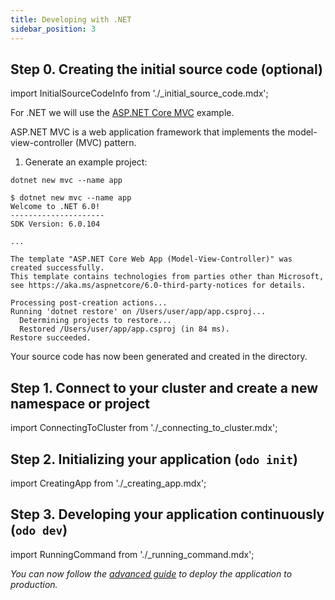 ```yaml
---
title: Developing with .NET
sidebar_position: 3
---
```


## Step 0. Creating the initial source code (optional)

import InitialSourceCodeInfo from './_initial_source_code.mdx';

<InitialSourceCodeInfo/>

For .NET we will use the [ASP.NET Core MVC](https://docs.microsoft.com/en-us/aspnet/core/tutorials/first-mvc-app/start-mvc?view=aspnetcore-6.0&tabs=visual-studio-code) example. 

ASP.NET MVC is a web application framework that implements the model-view-controller (MVC) pattern.

1. Generate an example project:

```console
dotnet new mvc --name app
```
```console
$ dotnet new mvc --name app
Welcome to .NET 6.0!
---------------------
SDK Version: 6.0.104

...

The template "ASP.NET Core Web App (Model-View-Controller)" was created successfully.
This template contains technologies from parties other than Microsoft, see https://aka.ms/aspnetcore/6.0-third-party-notices for details.

Processing post-creation actions...
Running 'dotnet restore' on /Users/user/app/app.csproj...
  Determining projects to restore...
  Restored /Users/user/app/app.csproj (in 84 ms).
Restore succeeded.
```

Your source code has now been generated and created in the directory.


## Step 1. Connect to your cluster and create a new namespace or project

import ConnectingToCluster from './_connecting_to_cluster.mdx';

<ConnectingToCluster/>

## Step 2. Initializing your application (`odo init`)

import CreatingApp from './_creating_app.mdx';

<CreatingApp name="dotnet" port="8080" language="dotnet" framework=".NET"/>

## Step 3. Developing your application continuously (`odo dev`)

import RunningCommand from './_running_command.mdx';

<RunningCommand name="dotnet" port="8080" language="dotnet" framework=".NET"/>

_You can now follow the [advanced guide](../advanced/deploy/dotnet.md) to deploy the application to production._
